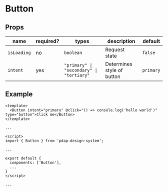 # Button

## Props

| name        | required? | types                                    | description                | default   |
| ----------- | --------- | ---------------------------------------- | -------------------------- | --------- |
| `isLoading` | no        | `boolean`                                | Request state              | `false`   |
| `intent`    | yes       | `"primary" \| "secondary" \| "tertiary"` | Determines style of button | `primary` |

## Example

```
<template>
  <Button intent="primary" @click="() => console.log('hello world')" type="button">Click me</Button>
</template>

...

<script>
import { Button } from 'pdap-design-system';

...

export default {
  components: ['Button'],
  ...
}
</script>

...
```

